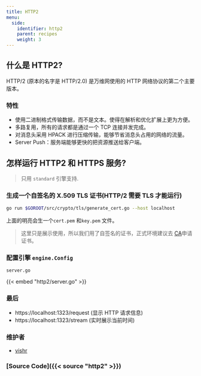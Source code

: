```yaml
---
title: HTTP2
menu:
  side:
    identifier: http2
    parent: recipes
    weight: 3
---
```


## 什么是 HTTP2?

HTTP/2 (原本的名字是 HTTP/2.0) 是万维网使用的 HTTP 网络协议的第二个主要版本。

### 特性

- 使用二进制格式传输数据，而不是文本。使得在解析和优化扩展上更为方便。
- 多路复用，所有的请求都是通过一个 TCP 连接并发完成。
- 对消息头采用 HPACK 进行压缩传输，能够节省消息头占用的网络的流量。
- Server Push：服务端能够更快的把资源推送给客户端。

## 怎样运行 HTTP2 和 HTTPS 服务?

> 只用 `standard` 引擎支持.

### 生成一个自签名的 X.509 TLS 证书(HTTP/2 需要 TLS 才能运行)

```sh
go run $GOROOT/src/crypto/tls/generate_cert.go --host localhost
```

上面的明亮会生一个`cert.pem` 和`key.pem` 文件。

> 这里只是展示使用，所以我们用了自签名的证书，正式环境建议去
[CA](https://zh.wikipedia.org/wiki/%E6%95%B0%E5%AD%97%E8%AF%81%E4%B9%A6%E8%AE%A4%E8%AF%81%E6%9C%BA%E6%9E%84)申请证书。

### 配置引擎 `engine.Config`

`server.go`

{{< embed "http2/server.go" >}}

### 最后

- https://localhost:1323/request (显示 HTTP 请求信息)
- https://localhost:1323/stream (实时展示当前时间)

### 维护者

- [vishr](https://github.com/vishr)

### [Source Code]({{< source "http2" >}})

